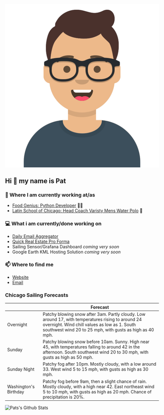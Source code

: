 [![Social banner for p-j-falconer](https://raw.githubusercontent.com/P-J-FALCONER/P-J-FALCONER/master/assets/avataaars.svg)](https://patfalconer.com/)
## Hi :wave: my name is Pat

### 💼 Where I am currently working at/as
- [Food Genius: Python Developer](https://getfoodgenius.com/) 🍔🐍
- [Latin School of Chicago: Head Coach Varisty Mens Water Polo](https://www.latinschool.org/) 🤽


### 💻 What i am currently/done working on
 - [Daily Email Aggregator](https://github.com/P-J-FALCONER/dott_daily_mail)
 - [Quick Real Estate Pro Forma](https://github.com/P-J-FALCONER/henry)
 - Sailing Sensor/Grafana Dashboard *coming very soon*
 - Google Earth KML Hosting Solution *coming very soon*

### 📫 Where to find me
 - [Website](https://patfalconer.com/)
 - [Email](mailto:patrick.j.falconer@gmail.com)


### Chicago Sailing Forecasts
|   | Forecast  |
|---|---|
| Overnight | Patchy blowing snow after 3am. Partly cloudy. Low around 17, with temperatures rising to around 24 overnight. Wind chill values as low as 1. South southwest wind 20 to 25 mph, with gusts as high as 40 mph. |
| Sunday | Patchy blowing snow before 10am. Sunny. High near 45, with temperatures falling to around 42 in the afternoon. South southwest wind 20 to 30 mph, with gusts as high as 50 mph. |
| Sunday Night | Patchy fog after 10pm. Mostly cloudy, with a low around 33. West wind 5 to 15 mph, with gusts as high as 30 mph. |
| Washington&#39;s Birthday | Patchy fog before 9am, then a slight chance of rain. Mostly cloudy, with a high near 42. East northeast wind 5 to 10 mph, with gusts as high as 20 mph. Chance of precipitation is 20%. |

![Pats's Github Stats](https://github-readme-stats.vercel.app/api?username=p-j-falconer&show_icons=true&theme=radical)
